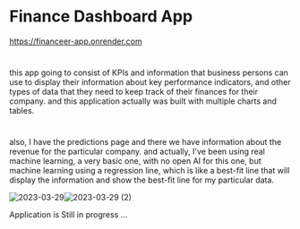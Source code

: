 # Finance Dashboard App
https://financeer-app.onrender.com
#

this app going to consist of KPIs and information that business persons can use to display their information about key performance indicators,
and other types of data that they need to keep track of their finances for their company.
and this application actually was built with multiple charts and tables.
#
also, I have the predictions page and there we have information about the revenue for the particular company. and actually, I've been using real machine learning, a very basic one, with no open AI for this one, but machine learning using a regression line, which is like a best-fit line that will display the information and show the best-fit line for my particular data.

![2023-03-29](https://user-images.githubusercontent.com/102303153/228366706-61e79ad2-ecd2-4432-bf24-04093c2e5e8e.png)![2023-03-29 (2)](https://user-images.githubusercontent.com/102303153/228367586-603b154c-6635-4584-897e-c19c332a8144.png)




Application is Still in progress ...
